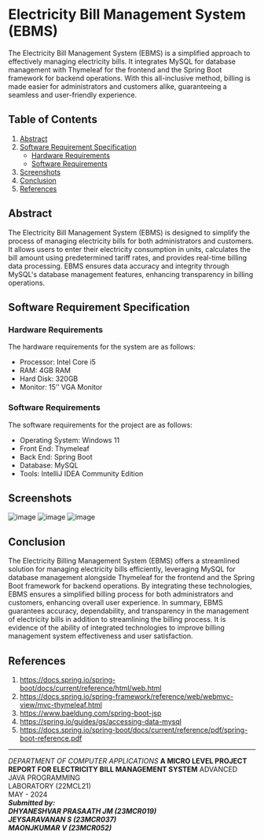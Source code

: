 # Electricity Bill Management System (EBMS)

The Electricity Bill Management System (EBMS) is a simplified approach to effectively managing electricity bills. It integrates MySQL for database management with Thymeleaf for the frontend and the Spring Boot framework for backend operations. With this all-inclusive method, billing is made easier for administrators and customers alike, guaranteeing a seamless and user-friendly experience.

## Table of Contents

1. [Abstract](#abstract)
2. [Software Requirement Specification](#software-requirement-specification)
   - [Hardware Requirements](#hardware-requirements)
   - [Software Requirements](#software-requirements)
3. [Screenshots](#screenshots)
4. [Conclusion](#conclusion)
5. [References](#references)

## Abstract

The Electricity Bill Management System (EBMS) is designed to simplify the process of managing electricity bills for both administrators and customers. It allows users to enter their electricity consumption in units, calculates the bill amount using predetermined tariff rates, and provides real-time billing data processing. EBMS ensures data accuracy and integrity through MySQL's database management features, enhancing transparency in billing operations.

## Software Requirement Specification

### Hardware Requirements

The hardware requirements for the system are as follows:

- Processor: Intel Core i5
- RAM: 4GB RAM
- Hard Disk: 320GB
- Monitor: 15’’ VGA Monitor

### Software Requirements

The software requirements for the project are as follows:

- Operating System: Windows 11
- Front End: Thymeleaf
- Back End: Spring Boot
- Database: MySQL
- Tools: IntelliJ IDEA Community Edition


## Screenshots
![image](https://github.com/Dhyanesh02/Simple-Electricity-Bill-Management-System-using-SpringBoot-/assets/140618257/072ee918-0303-4fe5-890c-4a8046cf11d0)
![image](https://github.com/Dhyanesh02/Simple-Electricity-Bill-Management-System-using-SpringBoot-/assets/140618257/329bb8c8-acc7-4a20-8427-2586c1971724)
![image](https://github.com/Dhyanesh02/Simple-Electricity-Bill-Management-System-using-SpringBoot-/assets/140618257/c29c0574-2783-4aba-a735-f1d454b00b20)



## Conclusion

The Electricity Billing Management System (EBMS) offers a streamlined solution for
managing electricity bills efficiently, leveraging MySQL for database management alongside
Thymeleaf for the frontend and the Spring Boot framework for backend operations. By
integrating these technologies, EBMS ensures a simplified billing process for both
administrators and customers, enhancing overall user experience.
In summary, EBMS guarantees accuracy, dependability, and transparency in the
management of electricity bills in addition to streamlining the billing process. It is evidence of
the ability of integrated technologies to improve billing management system effectiveness and
user satisfaction.

## References

1. https://docs.spring.io/spring-boot/docs/current/reference/html/web.html
2. https://docs.spring.io/spring-framework/reference/web/webmvc-view/mvc-thymeleaf.html
3. https://www.baeldung.com/spring-boot-jsp
4. https://spring.io/guides/gs/accessing-data-mysql
5. https://docs.spring.io/spring-boot/docs/current/reference/pdf/spring-boot-reference.pdf

---

*DEPARTMENT OF COMPUTER APPLICATIONS* 
**A MICRO LEVEL PROJECT REPORT FOR ELECTRICITY BILL MANAGEMENT SYSTEM**
ADVANCED JAVA PROGRAMMING  
LABORATORY (22MCL21)  
MAY - 2024  
***Submitted by:  
DHYANESHVAR PRASAATH JM (23MCR019)  
JEYSARAVANAN S (23MCR037)  
MAONJKUMAR V (23MCR052)***
